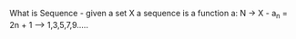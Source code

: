 What is Sequence
	- given a set X a sequence is a function a: N -> X
	- a<sub>n</sub> = 2n + 1 --> 1,3,5,7,9.....

